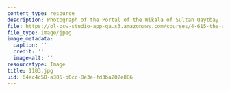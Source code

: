 ```yaml
---
content_type: resource
description: Photograph of the Portal of the Wikala of Sultan Qaytbay.
file: https://ol-ocw-studio-app-qa.s3.amazonaws.com/courses/4-615-the-architecture-of-cairo-spring-2002/64ec4c50a305b0cc8e3efd3ba202e886_1103.jpg
file_type: image/jpeg
image_metadata:
  caption: ''
  credit: ''
  image-alt: ''
resourcetype: Image
title: 1103.jpg
uid: 64ec4c50-a305-b0cc-8e3e-fd3ba202e886
---
```

